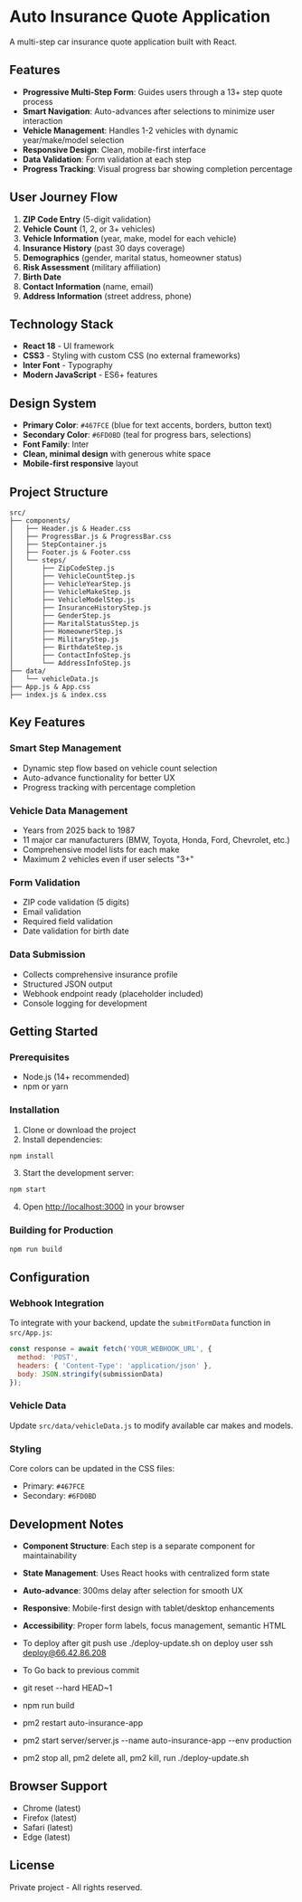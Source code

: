 # Auto Insurance Quote Application

A multi-step car insurance quote application built with React.

## Features

- **Progressive Multi-Step Form**: Guides users through a 13+ step quote process
- **Smart Navigation**: Auto-advances after selections to minimize user interaction
- **Vehicle Management**: Handles 1-2 vehicles with dynamic year/make/model selection
- **Responsive Design**: Clean, mobile-first interface
- **Data Validation**: Form validation at each step
- **Progress Tracking**: Visual progress bar showing completion percentage

## User Journey Flow

1. **ZIP Code Entry** (5-digit validation)
2. **Vehicle Count** (1, 2, or 3+ vehicles)
3. **Vehicle Information** (year, make, model for each vehicle)
4. **Insurance History** (past 30 days coverage)
5. **Demographics** (gender, marital status, homeowner status)
6. **Risk Assessment** (military affiliation)
7. **Birth Date**
8. **Contact Information** (name, email)
9. **Address Information** (street address, phone)

## Technology Stack

- **React 18** - UI framework
- **CSS3** - Styling with custom CSS (no external frameworks)
- **Inter Font** - Typography
- **Modern JavaScript** - ES6+ features

## Design System

- **Primary Color**: `#467FCE` (blue for text accents, borders, button text)
- **Secondary Color**: `#6FD0BD` (teal for progress bars, selections)
- **Font Family**: Inter
- **Clean, minimal design** with generous white space
- **Mobile-first responsive** layout

## Project Structure

```
src/
├── components/
│   ├── Header.js & Header.css
│   ├── ProgressBar.js & ProgressBar.css
│   ├── StepContainer.js
│   ├── Footer.js & Footer.css
│   └── steps/
│       ├── ZipCodeStep.js
│       ├── VehicleCountStep.js
│       ├── VehicleYearStep.js
│       ├── VehicleMakeStep.js
│       ├── VehicleModelStep.js
│       ├── InsuranceHistoryStep.js
│       ├── GenderStep.js
│       ├── MaritalStatusStep.js
│       ├── HomeownerStep.js
│       ├── MilitaryStep.js
│       ├── BirthdateStep.js
│       ├── ContactInfoStep.js
│       └── AddressInfoStep.js
├── data/
│   └── vehicleData.js
├── App.js & App.css
├── index.js & index.css
```

## Key Features

### Smart Step Management
- Dynamic step flow based on vehicle count selection
- Auto-advance functionality for better UX
- Progress tracking with percentage completion

### Vehicle Data Management
- Years from 2025 back to 1987
- 11 major car manufacturers (BMW, Toyota, Honda, Ford, Chevrolet, etc.)
- Comprehensive model lists for each make
- Maximum 2 vehicles even if user selects "3+"

### Form Validation
- ZIP code validation (5 digits)
- Email validation
- Required field validation
- Date validation for birth date

### Data Submission
- Collects comprehensive insurance profile
- Structured JSON output
- Webhook endpoint ready (placeholder included)
- Console logging for development

## Getting Started

### Prerequisites
- Node.js (14+ recommended)
- npm or yarn

### Installation

1. Clone or download the project
2. Install dependencies:
```bash
npm install
```

3. Start the development server:
```bash
npm start
```

4. Open [http://localhost:3000](http://localhost:3000) in your browser

### Building for Production

```bash
npm run build
```

## Configuration

### Webhook Integration
To integrate with your backend, update the `submitFormData` function in `src/App.js`:

```javascript
const response = await fetch('YOUR_WEBHOOK_URL', {
  method: 'POST',
  headers: { 'Content-Type': 'application/json' },
  body: JSON.stringify(submissionData)
});
```

### Vehicle Data
Update `src/data/vehicleData.js` to modify available car makes and models.

### Styling
Core colors can be updated in the CSS files:
- Primary: `#467FCE`
- Secondary: `#6FD0BD`

## Development Notes

- **Component Structure**: Each step is a separate component for maintainability
- **State Management**: Uses React hooks with centralized form state
- **Auto-advance**: 300ms delay after selection for smooth UX
- **Responsive**: Mobile-first design with tablet/desktop enhancements
- **Accessibility**: Proper form labels, focus management, semantic HTML

- To deploy after git push use ./deploy-update.sh on deploy user ssh deploy@66.42.86.208
- To Go back to previous commit
- git reset --hard HEAD~1
- npm run build
- pm2 restart auto-insurance-app

- pm2 start server/server.js --name auto-insurance-app --env production
- pm2 stop all, pm2 delete all, pm2 kill, run ./deploy-update.sh


## Browser Support

- Chrome (latest)
- Firefox (latest)
- Safari (latest)
- Edge (latest)

## License

Private project - All rights reserved. 